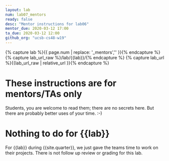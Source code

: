 ```yaml
---
layout: lab
num: lab07_mentors
ready: false
desc: "Mentor instructions for lab06"
mentor_due: 2020-03-12 17:00
ta_due: 2020-03-12 12:00
github_org: "ucsb-cs48-w19"
---
```


<div style="display:none">
https://ucsb-cs48.github.io/w19/lab/lab06_mentors/
</div>

{% capture lab %}{{ page.num | replace: '_mentors','' }}{% endcapture %}
{% capture lab_url_raw %}/lab/{{lab}}/{% endcapture %}
{% capture lab_url %}{{lab_url_raw | relative_url }}{% endcapture %}


# These instructions are for mentors/TAs only

Students, you are welcome to read them; there are no secrets here.   But there are probably better uses of your time. :-)

# Nothing to do for {{lab}}

For {{lab}} during {{site.quarter}}, we just gave the teams time to work on their projects.  There is not follow up review or grading for
this lab. 
